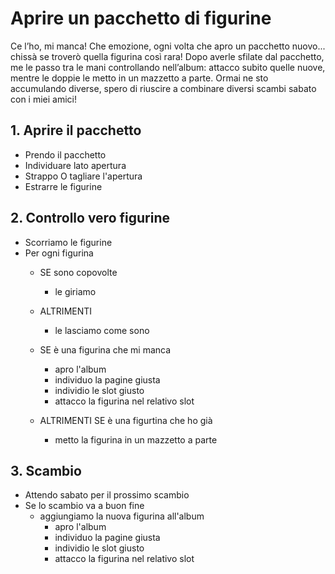 # Aprire un pacchetto di figurine
Ce l’ho, mi manca!
Che emozione, ogni volta che apro un pacchetto nuovo... chissà se troverò quella figurina così rara!
Dopo averle sfilate dal pacchetto, me le passo tra le mani controllando nell’album: attacco subito quelle nuove, mentre le doppie le metto in un mazzetto a parte. Ormai ne sto accumulando diverse, spero di riuscire a combinare diversi scambi sabato con i miei amici! 

## 1. Aprire il pacchetto
  - Prendo il pacchetto 
  - Individuare lato apertura
  - Strappo O tagliare l'apertura
  - Estrarre le figurine

## 2. Controllo vero figurine
  - Scorriamo le figurine
  - Per ogni figurina
    - SE sono copovolte
      - le giriamo
    - ALTRIMENTI
      - le lasciamo come sono

    - SE è una figurina che mi manca
      - apro l'album
      - individuo la pagine giusta
      - individio le slot giusto
      - attacco la figurina nel relativo slot
        
    - ALTRIMENTI SE è una figurtina che ho già
      - metto la figurina in un mazzetto a parte

## 3. Scambio
  - Attendo sabato per il prossimo scambio 
  - Se lo scambio va a buon fine
    - aggiungiamo la nuova figurina all'album
      - apro l'album
      - individuo la pagine giusta
      - individio le slot giusto
      - attacco la figurina nel relativo slot